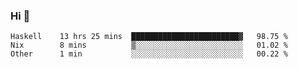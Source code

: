 ### Hi 👋

<!--START_SECTION:waka-->

```text
Haskell    13 hrs 25 mins  ████████████████████████▓   98.75 %
Nix        8 mins          ▒░░░░░░░░░░░░░░░░░░░░░░░░   01.02 %
Other      1 min           ░░░░░░░░░░░░░░░░░░░░░░░░░   00.22 %
```

<!--END_SECTION:waka-->
